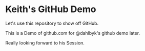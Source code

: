 Keith's GitHub Demo
========

Let's use this repository to show off GitHub.


This is a Demo of github.com for @dahlbyk's github demo later.

Really looking forward to his Session.
